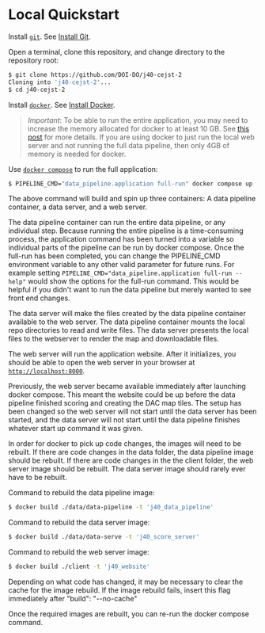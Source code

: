 # Local Quickstart

Install [`git`](https://git-scm.com/). See [Install Git](INSTALLATION.md#install-git).

Open a terminal, clone this repository, and change directory to the repository root:

```sh
$ git clone https://github.com/DOI-DO/j40-cejst-2
Cloning into 'j40-cejst-2'...
$ cd j40-cejst-2
```

Install [`docker`](https://docs.docker.com/get-docker/). See [Install Docker](INSTALLATION.md#install-docker).

> _Important_: To be able to run the entire application, you may need to increase the memory allocated for docker to at least 10 GB. See [this post](https://stackoverflow.com/a/44533437) for more details. If you are using docker to just run the local web server and not running the full data pipeline, then only 4GB of memory is needed for docker.

Use [`docker compose`](https://docs.docker.com/compose/) to run the full application:

```sh
$ PIPELINE_CMD="data_pipeline.application full-run" docker compose up
```
The above command will build and spin up three containers: A data pipeline container, a data server, and a web server. 

The data pipeline container can run the entire data pipeline, or any individual step. Because running the entire pipeline is a time-consuming process, the application command has been turned into a variable so individual parts of the pipeline can be run by docker compose. Once the full-run has been completed, you can change the PIPELINE_CMD environment variable to any other valid parameter for future runs. For example setting `PIPELINE_CMD="data_pipeline.application full-run --help"` would show the options for the full-run command. This would be helpful if you didn't want to run the data pipeline but merely wanted to see front end changes.

The data server will make the files created by the data pipeline container available to the web server. The data pipeline container mounts the local repo directories to read and write files. The data server presents the local files to the webserver to render the map and downloadable files.

The web server will run the application website. After it initializes, you should be able to open the web server in your browser at [`http://localhost:8000`](http://localhost:8000). 

Previously, the web server became available immediately after launching docker compose. This meant the website could be up before the data pipeline finished scoring and creating the DAC map tiles. The setup has been changed so the web server will not start until the data server has been started, and the data server will not start until the data pipeline finishes whatever start up command it was given.

In order for docker to pick up code changes, the images will need to be rebuilt. If there are code changes in the data folder, the data pipeline image should be rebuilt. If there are code changes in the the client folder, the web server image should be rebuilt. The data server image should rarely ever have to be rebuilt.

Command to rebuild the data pipeline image:

```sh
$ docker build ./data/data-pipeline -t 'j40_data_pipeline'
```
Command to rebuild the data server image:

```sh
$ docker build ./data/data-serve -t 'j40_score_server'
```

Command to rebuild the web server image:

```sh
$ docker build ./client -t 'j40_website'
```
Depending on what code has changed, it may be necessary to clear the cache for the image rebuild. If the image rebuild fails, insert this flag immediately after "build": "--no-cache"

Once the required images are rebuilt, you can re-run the docker compose command.